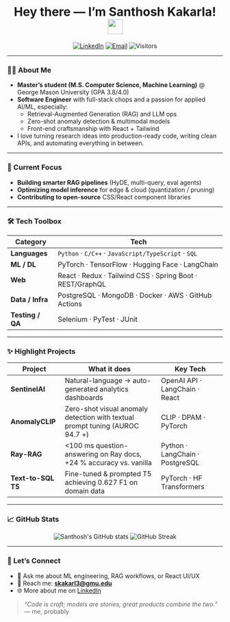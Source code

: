 <h1 align="center">Hey there — I’m Santhosh Kakarla! <img src="https://media.giphy.com/media/hvRJCLFzcasrR4ia7z/giphy.gif" width="35"/></h1>

<p align="center">
  <a href="https://www.linkedin.com/in/santhosh-kakarla"><img alt="LinkedIn" src="https://img.shields.io/badge/-LinkedIn-0A66C2?style=for-the-badge&logo=linkedin&logoColor=white"/></a>
  <a href="mailto:skakarl3@gmu.edu"><img alt="Email" src="https://img.shields.io/badge/-Email-D14836?style=for-the-badge&logo=gmail&logoColor=white"/></a>
  <img alt="Visitors" src="https://komarev.com/ghpvc/?username=KSANTHOSH200&style=for-the-badge"/>
</p>

---

### 🧑‍💻 About Me
- **Master’s student (M.S. Computer Science, Machine Learning)** @ George Mason University (GPA 3.8/4.0)  
- **Software Engineer** with full-stack chops and a passion for applied AI/ML, especially:
  - Retrieval-Augmented Generation (RAG) and LLM ops  
  - Zero-shot anomaly detection & multimodal models  
  - Front-end craftsmanship with React + Tailwind  
- I love turning research ideas into production-ready code, writing clean APIs, and automating everything in between.

---

### 🚀 Current Focus
- **Building smarter RAG pipelines** (HyDE, multi-query, eval agents)  
- **Optimizing model inference** for edge & cloud (quantization / pruning)  
- **Contributing to open-source** CSS/React component libraries

---

### 🛠 Tech Toolbox
| Category | Tech |
|----------|------|
| **Languages** | `Python` · `C/C++` · `JavaScript/TypeScript` · `SQL` |
| **ML / DL** | PyTorch · TensorFlow · Hugging Face · LangChain |
| **Web** | React · Redux · Tailwind CSS · Spring Boot · REST/GraphQL |
| **Data / Infra** | PostgreSQL · MongoDB · Docker · AWS · GitHub Actions |
| **Testing / QA** | Selenium · PyTest · JUnit |

---

### ✨ Highlight Projects
| Project | What it does | Key Tech |
|---------|--------------|----------|
| **SentinelAI** | Natural-language → auto-generated analytics dashboards | OpenAI API · LangChain · React |
| **AnomalyCLIP** | Zero-shot visual anomaly detection with textual prompt tuning (AUROC 94.7 +) | CLIP · DPAM · PyTorch |
| **Ray-RAG** | <100 ms question-answering on Ray docs, +24 % accuracy vs. vanilla | Python · LangChain · PostgreSQL |
| **Text-to-SQL T5** | Fine-tuned & prompted T5 achieving 0.627 F1 on domain data | PyTorch · HF Transformers |

---

### 📈 GitHub Stats
<p align="center">
  <img src="https://github-readme-stats.vercel.app/api?username=KSANTHOSH200&show_icons=true&theme=default" alt="Santhosh's GitHub stats">
  <img src="https://github-readme-streak-stats.herokuapp.com/?user=KSANTHOSH200&theme=default" alt="GitHub Streak">
</p>

---

### 🤝 Let’s Connect
- 💬 Ask me about ML engineering, RAG workflows, or React UI/UX  
- 📧 Reach me: **skakarl3@gmu.edu**  
- 🌐 More about me on [LinkedIn](https://www.linkedin.com/in/santhosh-kakarla)

> *“Code is craft; models are stories; great products combine the two.”* — me, probably
